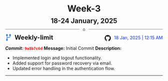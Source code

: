 <h1 style="text-align:center; margin-bottom:10px">Week-3</h1>
<h2 style="text-align:center; margin:0px">18-24 January, 2025</h2>
<div style="display: flex; align-items: center; justify-content: center;">
  <hr style="flex: 1; background-color: gray;" />
  <span style="padding: 0 10px;font-weight:bold; color:gray">o</span>
  <hr style="flex: 1; background-color: gray;" />
</div>

<div style="display: flex; justify-content: space-between; align-items:end;">
  <div style="display:flex">
      <img src="../assets/branch.svg" alt="GitHub Logo"  style="width:20px; margin:0 10px 0 0">
      <h3 style="margin: 0; padding:0; font-weight: bold; font-size:20px;">Weekly-limit</h3>
  </div>
  <div style="display:flex">
      <img src="../assets/github.svg" alt="GitHub Logo"  style="width:20px">
      <span style="color:rgb(16, 54, 226); text-align: right; margin:0 0 0 10px; padding:0px;">18 Jan, 2025 | 12:15 AM</span>
  </div>
</div>

**_Commit:_** <code style="color: red; font-weight: bold;">9a8b7c6d</code>
**Message:** Initial Commit
**Description:**
- Implemented login and logout functionality.
- Added support for password recovery via email.
- Updated error handling in the authentication flow.
---
